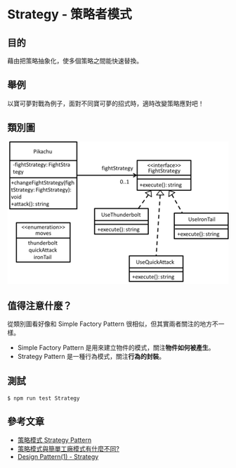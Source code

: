 # Strategy - 策略者模式
## 目的
藉由把策略抽象化，使多個策略之間能快速替換。

## 舉例
以寶可夢對戰為例子，面對不同寶可夢的招式時，適時改變策略應對吧！

## 類別圖
![Image](uml/example.jpg)

## 值得注意什麼？
從類別圖看好像和 Simple Factory Pattern 很相似，但其實兩者關注的地方不一樣。
- Simple Factory Pattern 是用來建立物件的模式，關注**物件如何被產生**。
- Strategy Pattern 是一種行為模式，關注**行為的封裝**。

## 測試
```
$ npm run test Strategy
```

## 參考文章
 - [策略模式 Strategy Pattern](https://skyyen999.gitbooks.io/-study-design-pattern-in-java/content/strategy.html)
 - [策略模式與簡單工廠模式有什麼不同?](https://skyyen999.gitbooks.io/-study-design-pattern-in-java/content/strategySimpleFactory.html)
 - [Design Pattern(1) - Strategy](https://www.jyt0532.com/2017/04/07/strategy/)
